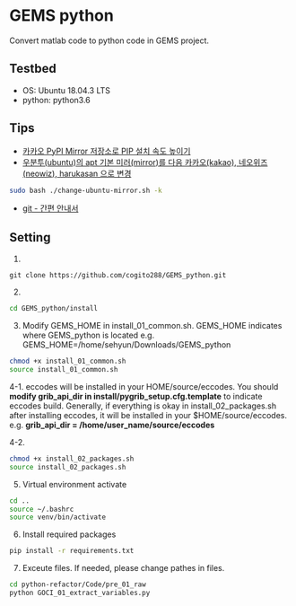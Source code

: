 # GEMS python

Convert matlab code to python code in GEMS project.

## Testbed
- OS: Ubuntu 18.04.3 LTS
- python: python3.6

## Tips 
- [카카오 PyPI Mirror 저장소로 PIP 설치 속도 높이기](http://www.kwangsiklee.com/2018/05/%EC%B9%B4%EC%B9%B4%EC%98%A4-pypi-mirror-%EC%A0%80%EC%9E%A5%EC%86%8C%EB%A1%9C-pip-%EC%84%A4%EC%B9%98-%EC%86%8D%EB%8F%84-%EB%86%92%EC%9D%B4%EA%B8%B0/)
- [우분투(ubuntu)의 apt 기본 미러(mirror)를 다음 카카오(kakao), 네오위즈(neowiz), harukasan 으로 변경](https://gist.github.com/lesstif/8185f143ba7b8881e767900b1c8e98ad)
```bash
sudo bash ./change-ubuntu-mirror.sh -k
```
- [git - 간편 안내서](https://rogerdudler.github.io/git-guide/index.ko.html)

## Setting
1. 
```
git clone https://github.com/cogito288/GEMS_python.git
```

2. 
```bash
cd GEMS_python/install
```

3. Modify GEMS_HOME in install_01_common.sh. GEMS_HOME indicates where GEMS_python is located e.g. GEMS_HOME=/home/sehyun/Downloads/GEMS_python
```bash
chmod +x install_01_common.sh
source install_01_common.sh
```

4-1. eccodes will be installed in your HOME/source/eccodes. You should **modify grib_api_dir in install/pygrib_setup.cfg.template** to indicate eccodes build.
Generally, if everything is okay in install_02_packages.sh after installing eccodes, it will be installed in your $HOME/source/eccodes.
e.g. **grib_api_dir = /home/user_name/source/eccodes**

4-2.
```bash
chmod +x install_02_packages.sh
source install_02_packages.sh
```

5. Virtual environment activate
```bash
cd ..
source ~/.bashrc
source venv/bin/activate
```

6. Install required packages
```bash
pip install -r requirements.txt
```

7. Exceute files. If needed, please change pathes in files.

```bash
cd python-refactor/Code/pre_01_raw
python GOCI_01_extract_variables.py
```
